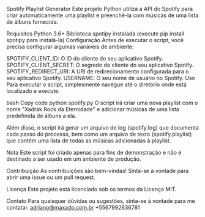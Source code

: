 Spotify Playlist Generator
Este projeto Python utiliza a API do Spotify para criar automaticamente uma playlist e preenchê-la com músicas de uma lista de álbuns fornecida.

Requisitos
Python 3.6+
Biblioteca spotipy instalada (execute pip install spotipy para instalá-la)
Configuração
Antes de executar o script, você precisa configurar algumas variáveis de ambiente:

SPOTIFY_CLIENT_ID: O ID do cliente do seu aplicativo Spotify.
SPOTIFY_CLIENT_SECRET: O segredo do cliente do seu aplicativo Spotify.
SPOTIFY_REDIRECT_URI: A URI de redirecionamento configurada para o seu aplicativo Spotify.
USERNAME: O seu nome de usuário no Spotify.
Uso
Para executar o script, simplesmente navegue até o diretório onde está localizado e execute:

bash
Copy code
python spotify.py
O script irá criar uma nova playlist com o nome "Xadrak Rock da Eternidade" e adicionar músicas de uma lista predefinida de álbuns a ela.

Além disso, o script irá gerar um arquivo de log (spotify.log) que documenta cada passo do processo, bem como um arquivo de texto (spotify.playlist) que contém uma lista de todas as músicas adicionadas à playlist.

Nota
Este script foi criado apenas para fins de demonstração e não é destinado a ser usado em um ambiente de produção.

Contribuição
As contribuições são bem-vindas! Sinta-se à vontade para abrir uma issue ou um pull request.

Licença
Este projeto está licenciado sob os termos da Licença MIT.

Contato
Para quaisquer dúvidas ou sugestões, sinta-se à vontade para me contatar.
adriano@maxado.com.br
+5567992636781
